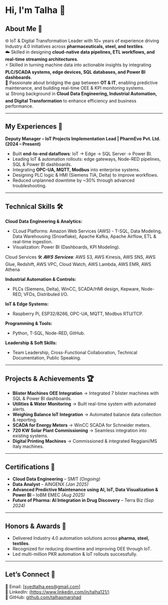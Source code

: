 # Hi, I'm Talha 👋

## About Me 🚀
🌐 IoT & Digital Transformation Leader with 10+ years of experience driving Industry 4.0 initiatives across **pharmaceuticals, steel, and textiles**.  
☁️ Skilled in designing **cloud-native data pipelines, ETL workflows, and real-time streaming architectures**.  
⚡ Skilled in turning machine data into actionable insights by integrating **PLC/SCADA systems, edge devices, SQL databases, and Power BI dashboards**.  
🤝 Passionate about bridging the gap between **OT & IT**, enabling predictive maintenance, and building real-time OEE & KPI monitoring systems.  
📊 Strong background in **Cloud Data Engineering, Industrial Automation, and Digital Transformation** to enhance efficiency and business performance.  

---

## My Experiences 🙌
**Deputy Manager – IoT Projects Implementation Lead | PharmEvo Pvt. Ltd. (2024 – Present)**  
- Built **end-to-end dataflows**: IoT → Edge → SQL Server → Power BI. 
- Leading IoT & automation rollouts: edge gateways, Node-RED pipelines, SQL & Power BI dashboards.  
- Integrating **OPC-UA, MQTT, Modbus** into enterprise systems.  
- Designing PLC logic & HMI (Siemens TIA, Delta) to improve workflows.  
- Reduced unplanned downtime by ~30% through advanced troubleshooting.  

---

## Technical Skills 🛠️
**Cloud Data Engineering & Analytics:**  
- CLoud Platforms: Amazon Web Services (AWS) - T-SQL, Data Modeling, Data Warehousing (Snowflake), Apache Kafka, Apache Airflow, ETL & real-time ingestion.  
- Visualization: Power BI (Dashboards, KPI Modeling).

Cloud Services 🛠️
𝑨𝑾𝑺 𝑺𝒆𝒓𝒗𝒊𝒄𝒆𝒔: AWS S3, AWS Kinesis, AWS SNS, AWS Glue, Redshift, AWS VPC, Cloud Watch, AWS Lambda, AWS EMR, AWS Athena  

**Industrial Automation & Controls:**  
- PLCs (Siemens, Delta), WinCC, SCADA/HMI design, Kepware, Node-RED, VFDs, Distributed I/O.  

**IoT & Edge Systems:**  
- Raspberry Pi, ESP32/8266, OPC-UA, MQTT, Modbus RTU/TCP.  

**Programming & Tools:**  
- Python, T-SQL, Node-RED, GitHub.  

**Leadership & Soft Skills:**  
- Team Leadership, Cross-Functional Collaboration, Technical Documentation, Public Speaking.  

---

## Projects & Achievements 🏆
- **Blister Machines OEE Integration** → Integrated 7 blister machines with SQL & Power BI dashboards.  
- **Utilities & Water Monitoring** → Built real-time system with automated alerts.  
- **Weighing Balance IoT Integration** → Automated balance data collection & reporting.  
- **SCADA for Energy Meters** → WinCC SCADA for Schneider meters.  
- **720 KW Solar Plant Commissioning** → Seamless integration into existing systems.  
- **Digital Printing Machines** → Commissioned & integrated Reggiani/MS Italy machines.  

---

## Certifications 📜
- **Cloud Data Engineering** – SMIT *(Ongoing)*  
- **Data Analyst** – AINGENX *(Jan 2025)*  
- **Advanced Predictive Maintenance using AI, IoT, Data Visualization & Power BI** – IoBM EMEC *(Aug 2025)*  
- **Future of Pharma: AI Integration in Drug Discovery** – Terra Biz *(Sep 2024)*  

---

## Honors & Awards 🏅
- Delivered Industry 4.0 automation solutions across **pharma, steel, textiles**.  
- Recognized for reducing downtime and improving OEE through IoT.  
- Led multi-million PKR automation & IoT rollouts successfully.  

---

## Let’s Connect 🤝
📧 Email: [syedtalha.ees@gmail.com]  
💼 LinkedIn: [(https://www.linkedin.com/in/talha121/)](#)  
🐙 GitHub: [github.com/talhasmarshad](#)  
